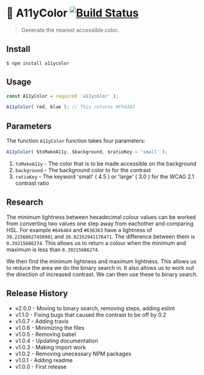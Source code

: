 🌈 A11yColor   [![Build Status](https://travis-ci.org/alex-page/a11ycolor.svg?branch=master)](https://travis-ci.org/alex-page/a11ycolor)
==============

> Generate the nearest accessible color.


## Install

```console
$ npm install a11ycolor
```

## Usage

```js
const A11yColor = require( 'a11ycolor' );

A11yColor( red, blue ); // This returns #FFA3A3
```


## Parameters

The function `A11yColor` function takes four parameters:

```js
A11yColor( $toMakeA11y, $background, $ratioKey = 'small' );
```

1. `toMakeA11y` - The color that is to be made accessible on the background
1. `background` - The background color to for the contrast
1. `ratioKey`   - The keyword 'small' ( 4.5 ) or 'large' ( 3.0 ) for the WCAG 2.1 contrast ratio


## Research

The minimum lightness between hexadecimal colour values can be worked from converting two values one step away from eachother and comparing HSL. For example `#646464` and `#636363` have a lightness of `39.21568627450981` and `38.82352941176471`. The difference between them is `0.39215686274`. This allows us to return a colour when the minimum and maximum is less than `0.39215686274`.

We then find the minimum lightness and maximum lightness. This allows us to reduce the area we do the binary search in. It also allows us to work out the direction of increased contrast. We can then use these to binary search.


## Release History

* v2.0.0 - Moving to binary search, removing steps, adding eslint
* v1.1.0 - Fixing bugs that caused the contrast to be off by 0.2
* v1.0.7 - Adding travis
* v1.0.6 - Minimizing the files
* v1.0.5 - Removing babel
* v1.0.4 - Updating documentation
* v1.0.3 - Making import work
* v1.0.2 - Removing unecessary NPM packages
* v1.0.1 - Adding readme
* v1.0.0 - First release
